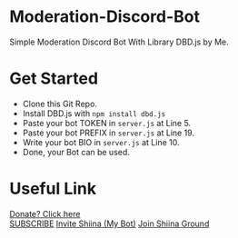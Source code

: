 # Moderation-Discord-Bot
Simple Moderation Discord Bot With Library DBD.js by Me.

# Get Started
- Clone this Git Repo.
- Install DBD.js with `npm install dbd.js`
- Paste your bot TOKEN in `server.js` at Line 5.
- Paste your bot PREFIX in `server.js` at Line 19.
- Write your bot BIO in `server.js` at Line 10.
- Done, your Bot can be used.

# Useful Link
[Donate? Click here](https;//jastinch.xyz/donate.html) <br>
[SUBSCRIBE](https://youtube.com/c/JastinCh)
[Invite Shiina (My Bot)](https://dsc.gg/shiina)
[Join Shiina Ground](https://discord.gg/UZUeBR5U8R)
